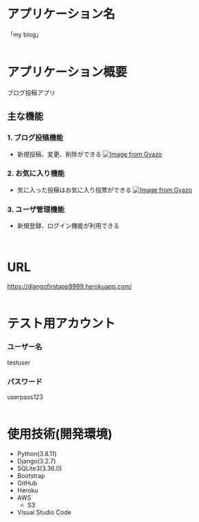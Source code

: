 # アプリケーション名
「my blog」
<br />
<br />

# アプリケーション概要
ブログ投稿アプリ
## 主な機能
### 1. ブログ投稿機能
- 新規投稿、変更、削除ができる
[![Image from Gyazo](https://i.gyazo.com/0521e4dbba7ee7ae4cc4b892d111d866.gif)](https://gyazo.com/0521e4dbba7ee7ae4cc4b892d111d866)

### 2. お気に入り機能
- 気に入った投稿はお気に入り投票ができる
[![Image from Gyazo](https://i.gyazo.com/a2507a4bf15f2e7540cd8956b5ab9464.gif)](https://gyazo.com/a2507a4bf15f2e7540cd8956b5ab9464)

### 3. ユーザ管理機能
- 新規登録、ログイン機能が利用できる
<br />

# URL
https://djangofirstapp9999.herokuapp.com/
<br />
<br />

# テスト用アカウント
### ユーザー名
  testuser
### パスワード
  userpass123
<br />
<br />


# 使用技術(開発環境)
- Python(3.8.11)
- Django(3.2.7)
- SQLite3(3.36.0)
- Bootstrap
- GitHub
- Heroku
- AWS
  - S3
- Visual Studio Code
<br />



